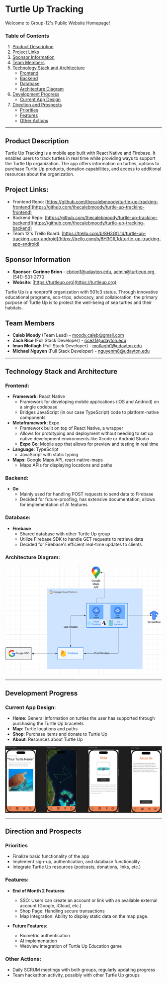 # Turtle Up Tracking

Welcome to Group-12's Public Website Homepage!

### Table of Contents

1. [Product Description](#product-description)
2. [Project Links](#project-links)
3. [Sponsor Information](#sponsor-information)
4. [Team Members](#team-members)
5. [Technology Stack and Architecture](#technology-stack-and-architecture)
   - [Frontend](#frontend)
   - [Backend](#backend)
   - [Database](#database)
   - [Architecture Diagram](#architecture-diagram)
6. [Development Progress](#development-progress)
   - [Current App Design](#current-app-design)
7. [Direction and Prospects](#direction-and-prospects)
   - [Priorities](#priorities)
   - [Features](#features)
   - [Other Actions](#other-actions)

---

## Product Description

Turtle Up Tracking is a mobile app built with React Native and Firebase. It enables users to track turtles in real time while providing ways to support the Turtle Up organization. The app offers information on turtles, options to purchase Turtle Up products, donation capabilities, and access to additional resources about the organization.

## Project Links:

- Frontend Repo: [https://github.com/thecalebmoody/turtle-up-tracking-frontend](https://github.com/thecalebmoody/turtle-up-tracking-frontend)
- Backend Repo: [https://github.com/thecalebmoody/turtle-up-tracking-backend](https://github.com/thecalebmoody/turtle-up-tracking-backend)
- Team 12's Trello Board: [https://trello.com/b/8H3GfL1d/turtle-up-tracking-app-android](https://trello.com/b/8H3GfL1d/turtle-up-tracking-app-android)

## Sponsor Information

- **Sponsor**: **Corinne Brion** - [cbrion1@udayton.edu](mailto:cbrion1@udayton.edu), [admin@turtleup.org](mailto:admin@turtleup.org), (541)-531-3770
- **Website**: [https://turtleup.org](https://turtleup.org)

Turtle Up is a nonprofit organization with 501c3 status. Through innovative educational programs, eco-trips, advocacy, and collaboration, the primary purpose of Turtle Up is to protect the well-being of sea turtles and their habitats.

## Team Members

- **Caleb Moody** (Team Lead) - [moody.caleb@gmail.com](mailto:moody.caleb@gmail.com)
- **Zach Rice** (Full Stack Developer) - [ricez1@udayton.edu](mailto:ricez1@udayton.edu)
- **Iman Motlagh** (Full Stack Developer) - [motlaghi1@udayton.edu](mailto:motlaghi1@udayton.edu)
- **Michael Nguyen** (Full Stack Developer) - [nguyenm8@udayton.edu](mailto:nguyenm8@udayton.edu)

---

## Technology Stack and Architecture

### Frontend:

- **Framework**: React Native
  - Framework for developing mobile applications (iOS and Android) on a single codebase
  - Bridges JavaScript (in our case TypeScript) code to platform-native components
- **Metaframework**: Expo
  - Framework built on top of React Native, a wrapper
  - Allows for prototyping and deployment without needing to set up native development environments like Xcode or Android Studio
  - **Expo Go**: Mobile app that allows for preview and testing in real time
- **Language**: TypeScript
  - JavaScript with static typing
- **Maps**: Google Maps API, react-native-maps
  - Maps APIs for displaying locations and paths

### Backend:

- **Go**
  - Mainly used for handling POST requests to send data to Firebase
  - Decided for future-proofing, has extensive documentation, allows for implementation of AI features

### Database:

- **Firebase**
  - Shared database with other Turtle Up group
  - Utilize Firebase SDK to handle GET requests to retrieve data
  - Decided for Firebase's efficient real-time updates to clients

### Architecture Diagram:

![](images/capstone-turtle-up-month-1-architecture.png)

---

## Development Progress

### Current App Design:

- **Home**: General information on turtles the user has supported through purchasing the Turtle Up bracelets
- **Map**: Turtle locations and paths
- **Shop**: Purchase items and donate to Turtle Up
- **About**: Resources about Turtle Up

![](images/capstone-turtle-up-month-1.png)

---

## Direction and Prospects

### Priorities

- Finalize basic functionality of the app
- Implement sign-up, authentication, and database functionality
- Integrate Turtle Up resources (podcasts, donations, links, etc.)

### Features:

- **End of Month 2 Features**:

  - SSO: Users can create an account or link with an available external account (Google, iCloud, etc.)
  - Shop Page: Handling secure transactions
  - Map Integration: Ability to display static data on the map page.

- **Future Features**:
  - Biometric authentication
  - AI implementation
  - Webview integration of Turtle Up Education game

### Other Actions:

- Daily SCRUM meetings with both groups, regularly updating progress
- Team hackathon activity, possibly with other Turtle Up groups
